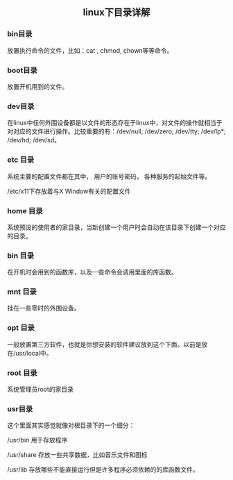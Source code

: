 ## <center> linux下目录详解</center>

### bin目录

放置执行命令的文件，比如：cat , chmod, chown等等命令。

### boot目录

放置开机用到的文件。

### dev目录

在linux中任何外围设备都是以文件的形态存在于linux中，对文件的操作就相当于对对应的文件进行操作。比较重要的有：/dev/null; /dev/zero; /dev/tty; /dev/lp*; /dev/hd; /dev/sd。

### etc 目录

系统主要的配置文件都在其中， 用户的账号密码， 各种服务的起始文件等。

/etc/x11下存放着与X Window有关的配置文件

### home 目录

系统预设的使用者的家目录，当新创建一个用户时会自动在该目录下创建一个对应的目录。

### bin 目录

在开机时会用到的函数库，以及一些命令会调用里面的库函数。

### mnt 目录

挂在一些零时的外围设备。

### opt 目录

一般放置第三方软件，也就是你想安装的软件建议放到这个下面。以前是放在/usr/local中。

### root 目录

系统管理员root的家目录

### usr目录

这个里面其实感觉就像对根目录下的一个细分：

/usr/bin 用于存放程序

/usr/share 存放一些共享数据，比如音乐文件和图标

/usr/lib 存放哪些不能直接运行但是许多程序必须依赖的的库函数文件。

